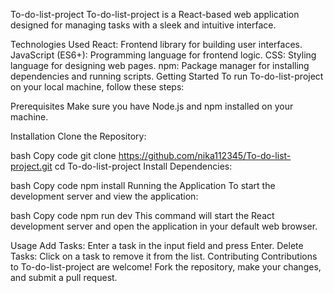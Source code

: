 To-do-list-project
To-do-list-project is a React-based web application designed for managing tasks with a sleek and intuitive interface.

Technologies Used
React: Frontend library for building user interfaces.
JavaScript (ES6+): Programming language for frontend logic.
CSS: Styling language for designing web pages.
npm: Package manager for installing dependencies and running scripts.
Getting Started
To run To-do-list-project on your local machine, follow these steps:

Prerequisites
Make sure you have Node.js and npm installed on your machine.

Installation
Clone the Repository:

bash
Copy code
git clone https://github.com/nika112345/To-do-list-project.git
cd To-do-list-project
Install Dependencies:

bash
Copy code
npm install
Running the Application
To start the development server and view the application:

bash
Copy code
npm run dev
This command will start the React development server and open the application in your default web browser.

Usage
Add Tasks: Enter a task in the input field and press Enter.
Delete Tasks: Click on a task to remove it from the list.
Contributing
Contributions to To-do-list-project are welcome! Fork the repository, make your changes, and submit a pull request.
